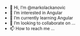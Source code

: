 - 👋 Hi, I’m @markolackanovic
- 👀 I’m interested in Angular
- 🌱 I’m currently learning Angular
- 💞️ I’m looking to collaborate on ...
- 📫 How to reach me ...

<!---
markolackanovic/markolackanovic is a ✨ special ✨ repository because its `README.md` (this file) appears on your GitHub profile.
You can click the Preview link to take a look at your changes.
--->
